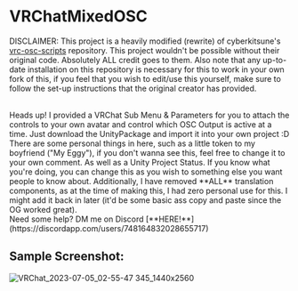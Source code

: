 # VRChatMixedOSC
DISCLAIMER: This project is a heavily modified (rewrite) of cyberkitsune's [vrc-osc-scripts](https://github.com/cyberkitsune/vrc-osc-scripts) repository. This project wouldn't be possible without their original code. Absolutely ALL credit goes to them. Also note that any up-to-date installation on this repository is necessary for this to work in your own fork of this, if you feel that you wish to edit/use this yourself, make sure to follow the set-up instructions that the original creator has provided.


<br>
Heads up! I provided a VRChat Sub Menu & Parameters for you to attach the controls to your own avatar and control which OSC Output is active at a time. Just download the UnityPackage and import it into your own project :D

<br>
There are some personal things in here, such as a little token to my boyfriend ("My Eggy"), if you don't wanna see this, feel free to change it to your own comment. As well as a Unity Project Status. If you know what you're doing, you can change this as you wish to something else you want people to know about. Additionally, I have removed **ALL** translation components, as at the time of making this, I had zero personal use for this. I might add it back in later (it'd be some basic ass copy and paste since the OG worked great).

<br>
Need some help? DM me on Discord [**HERE!**](https://discordapp.com/users/748164832028655717)

## __Sample Screenshot__:
![VRChat_2023-07-05_02-55-47 345_1440x2560](https://github.com/saint-deity/VRChatMixedOSC/assets/59446525/ea45fcd8-d74d-4639-87a9-0e5522b83dfe)
